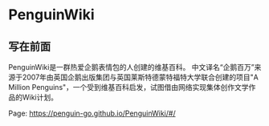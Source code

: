 # PenguinWiki
## 写在前面
PenguinWiki是一群热爱企鹅表情包的人创建的维基百科。
中文译名“企鹅百万”来源于2007年由英国企鹅出版集团与英国莱斯特德蒙特福特大学联合创建的项目"A Million Penguins"，一个受到维基百科启发，试图借由网络实现集体创作文学作品的Wiki计划。

Page: 
https://penguin-go.github.io/PenguinWiki/#/
